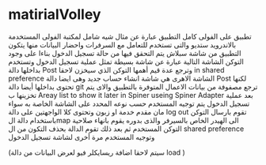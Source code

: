 # matirialVolley
تطبيق على الفولى كامل 
التطبيق عبارة عن مثال شيه شامل لمكتبة الفولى المستخدمة بالاندرويد ستديو والتى تستخدم للتعامل مع السرفرات واحضار البيانات منها 
يتكون التطبيق من شاشة سبلاش يتم التحقق فيها من حالة تسجيل الدخول بناءا على وجود التوكن 
الشاشة التالية عبارة عن شاشة بسيطة تمثل عملية تسجيل الدخول وتستخدم بداخلها دالة
 Post 
وترجع عدة قيم أهمها التوكن الذي سيخزن لاحقا in shared preference
الشاشة الاهرى هي شاشة انشاء حساب جديد وهى ايضا دالة 
Post 
لكنها تحتوى بداخلها أيضا دالة git
ترجع مصفوفة من بيانات الاعمال المتوفرة بالتطبيق والاى يتم تخزينها ب 
Areay list to show it later in Spiner useing Spiner Adapter 
بعد عملية تسجيل الدخول يتم توجيه المستخدم حسب نوعه المحدد على الشاشة الخاصة به سواء مان  مقدم خدمة او زبون 
وتحتوى كلا الواجهتين 
على دالة log out 
تقوم بارسال التوكن باستخدام دالة الmap الى الهيدر الخاص بالسيرفر 
 والذى بدوره يقوم بانهاء صلاحية التوكن المستخدم
ثم بعد ذلك تقوم الدالة بحذف التكون من ال shared preference
وتوجيه المستخدم مرة أخرى لشاشة تسجيل الدخول 


(سيتم لاحقا اضافة ريسايكلر فيو لعرض البيانات من دالة load )
